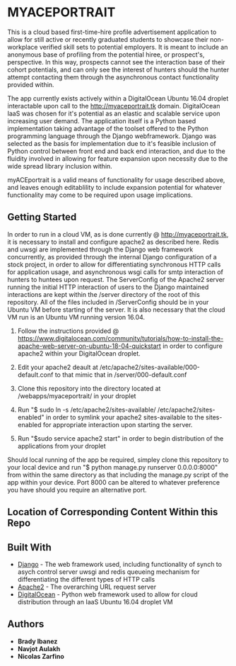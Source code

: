 # MYACEPORTRAIT

This is a cloud based first-time-hire profile advertisement application to allow for still active or recently graduated students to showcase their non-workplace verified skill sets to potential employers. It is meant to include an anonymous base of profiling from the potential hiree, or prospect's, perspective. In this way, prospects cannot see the interaction base of their cohort potentials, and can only see the interest of hunters should the hunter attempt contacting them through the asynchronous contact functionality provided within. 

The app currently exists actively within a DigitalOcean Ubuntu 16.04 droplet interactable upon call to the http://myaceportrait.tk domain. DigitalOcean IaaS was chosen for it's potential as an elastic and scalable service upon increasing user demand. The application itself is a Python based implementation taking advantage of the toolset offered to the Python programming language through the Django webframework. Django was selected as the basis for implementation due to it's feasible inclusion of Python control between front end and back end interaction, and due to the fluidity involved in allowing for feature expansion upon necessity due to the wide spread library inclusion within. 

myACEportrait is a valid means of functionality for usage described above, and leaves enough editablility to include expansion potential for whatever functionality may come to be required upon usage implications.   

## Getting Started

In order to run in a cloud VM, as is done currently @ http://myaceportrait.tk, it is necessary to install and configure apache2 as described here. Redis and uwsgi are implemented through the Django web framework concurrently, as provided through the internal Django configuration of a stock project, in order to allow for differentiating synchronous HTTP calls for application usage, and asynchronous wsgi calls for smtp interaction of hunters to huntees upon request. The ServerConfig of the Apache2 server running the initial HTTP interaction of users to the Django maintained interactions are kept within the /server directory of the root of this repository. All of the files included in /ServerConfig should be in your Ubuntu VM before starting of the server. It is also necessary that the cloud VM run is an Ubuntu VM running version 16.04.

1) Follow the instructions provided @ https://www.digitalocean.com/community/tutorials/how-to-install-the-apache-web-server-on-ubuntu-18-04-quickstart in order to configure apache2 within your DigitalOcean droplet.

2) Edit your apache2 deault at /etc/apache2/sites-available/000-default.conf to that mimic that in /server/000-default.conf

3) Clone this repository into the directory located at /webapps/myaceportrait/ in your droplet
  
4) Run "$ sudo ln -s /etc/apache2/sites-available/ /etc/apache2/sites-enabled" in order to symlink your apache2 sites-available to the sites-enabled for appropriate interaction upon starting the server. 

5) Run "$sudo service apache2 start" in order to begin distribution of the applications from your droplet 

Should local running of the app be required, simpley clone this repository to your local device and run "$ python manage.py runserver 0.0.0.0:8000" from within the same directory as that including the manage.py script of the app within your device. Port 8000 can be altered to whatever preference you have should you require an alternative port.

## Location of Corresponding Content Within this Repo



## Built With

* [Django](https://www.djangoproject.com/) - The web framework used, including functionality of synch to asych control server uwsgi and redis queueing mechanism for differentiating the different types of HTTP calls
* [Apache2](https://help.ubuntu.com/lts/serverguide/httpd.html) - The overarching URL request server
* [DigitalOcean](https://www.digitalocean.com/) - Python web framework used to allow for cloud distribution through an IaaS Ubuntu 16.04 droplet VM

## Authors

* **Brady Ibanez** 
* **Navjot Aulakh**
* **Nicolas Zarfino**
